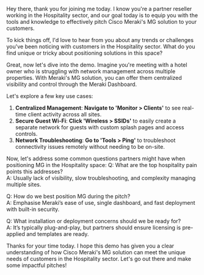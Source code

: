 Hey there, thank you for joining me today. I know you're a partner reseller working in the Hospitality sector, and our goal today is to equip you with the tools and knowledge to effectively pitch Cisco Meraki's MG solution to your customers.

To kick things off, I'd love to hear from you about any trends or challenges you've been noticing with customers in the Hospitality sector. What do you find unique or tricky about positioning solutions in this space?

Great, now let's dive into the demo. Imagine you're meeting with a hotel owner who is struggling with network management across multiple properties. With Meraki's MG solution, you can offer them centralized visibility and control through the Meraki Dashboard.

Let's explore a few key use cases:
1. **Centralized Management**: **Navigate to 'Monitor > Clients'** to see real-time client activity across all sites.
2. **Secure Guest Wi-Fi**: **Click 'Wireless > SSIDs'** to easily create a separate network for guests with custom splash pages and access controls.
3. **Network Troubleshooting**: **Go to 'Tools > Ping'** to troubleshoot connectivity issues remotely without needing to be on-site.

Now, let's address some common questions partners might have when positioning MG in the Hospitality space:
Q: What are the top hospitality pain points this addresses?  
A: Usually lack of visibility, slow troubleshooting, and complexity managing multiple sites.

Q: How do we best position MG during the pitch?  
A: Emphasise Meraki’s ease of use, single dashboard, and fast deployment with built-in security.

Q: What installation or deployment concerns should we be ready for?  
A: It’s typically plug-and-play, but partners should ensure licensing is pre-applied and templates are ready.

Thanks for your time today. I hope this demo has given you a clear understanding of how Cisco Meraki's MG solution can meet the unique needs of customers in the Hospitality sector. Let's go out there and make some impactful pitches!